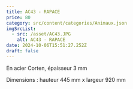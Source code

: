 ```yaml
---
title: AC43 - RAPACE
price: 80
category: src/content/categories/Animaux.json
imgSrcList:
  - src: /asset/AC43.JPG
    alt: AC43 - RAPACE
date: 2024-10-06T15:51:27.252Z
draft: false
---
```


En acier Corten, épaisseur 3 mm

Dimensions : hauteur 445 mm x largeur 920 mm

